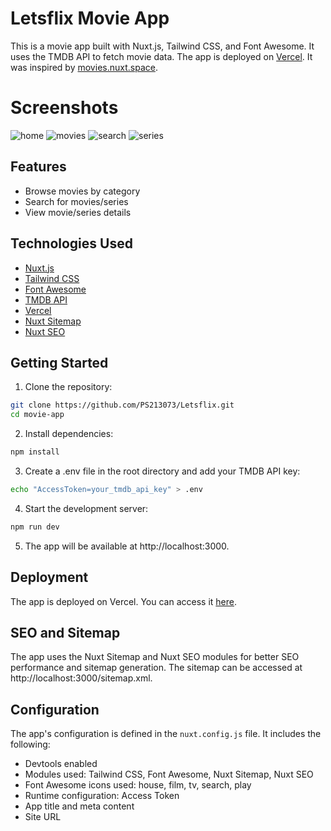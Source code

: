 # Letsflix Movie App

This is a movie app built with Nuxt.js, Tailwind CSS, and Font Awesome. It uses the TMDB API to fetch movie data. The app is deployed on [Vercel](https://vercel.com/). It was inspired by [movies.nuxt.space](https://movies.nuxt.space/).

# Screenshots
![home](https://github.com/PS213073/Letsflix/assets/107118950/a90e9b70-fe9e-489f-9d9a-9c7ca10d6752)
![movies](https://github.com/PS213073/Letsflix/assets/107118950/16295806-e8ee-4647-a565-3604a8618d6e)
![search](https://github.com/PS213073/Letsflix/assets/107118950/ac64b0b2-25ca-4672-9b0c-3218f1b920b6)
![series](https://github.com/PS213073/Letsflix/assets/107118950/fb71012d-4cb9-413e-9144-2b8cf5274c77)

## Features

- Browse movies by category
- Search for movies/series
- View movie/series details

## Technologies Used

- [Nuxt.js](https://nuxtjs.org/)
- [Tailwind CSS](https://tailwindcss.com/)
- [Font Awesome](https://fontawesome.com/)
- [TMDB API](https://developers.themoviedb.org/3/getting-started/introduction)
- [Vercel](https://vercel.com/)
- [Nuxt Sitemap](https://www.npmjs.com/package/@nuxtjs/sitemap)
- [Nuxt SEO](https://www.npmjs.com/package/@nuxtjs/seo)

## Getting Started

1. Clone the repository:

```bash
git clone https://github.com/PS213073/Letsflix.git
cd movie-app
```
2. Install dependencies:
```bash
npm install
```

3. Create a .env file in the root directory and add your TMDB API key:
```bash
echo "AccessToken=your_tmdb_api_key" > .env
```

4. Start the development server:
```bash
npm run dev
```
5. The app will be available at http://localhost:3000.

## Deployment

The app is deployed on Vercel. You can access it [here](https://letsflix-flax.vercel.app/).

## SEO and Sitemap

The app uses the Nuxt Sitemap and Nuxt SEO modules for better SEO performance and sitemap generation. The sitemap can be accessed at http://localhost:3000/sitemap.xml.

## Configuration

The app's configuration is defined in the `nuxt.config.js` file. It includes the following:

- Devtools enabled
- Modules used: Tailwind CSS, Font Awesome, Nuxt Sitemap, Nuxt SEO
- Font Awesome icons used: house, film, tv, search, play
- Runtime configuration: Access Token
- App title and meta content
- Site URL
